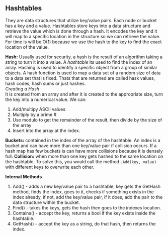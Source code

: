 ## Hashtables

They are data structures that utilize key/value pairs. Each node or bucket has a key and a value. Hashtables store keys into a data structure and retrieve the value which is done through a hash. It encodes the key and it will map to a specific location in the structure so we can retrieve the value. For time is will be O(1) because we use the hash to the key to find the exact location of the value.  

**Hash:** Usually used for security, a hash is the result of an algorithm taking a string to turn it into a value. A *hashtable* its used to find the index of an array. Hashing is used to identify a specific object from a group of similar objects. A hash function is used to map a data set of a random size of data to a data set that is fixed. Thats that are returned are called hask values, hash codes, hash sums or just hashes.  
*Creating a Hash*  
It is created from an array and after it is created to the appropriate size, turn the key into a numerical value. We can:  
1. Add/multipy ASCII values
2. Multiply by a prime #
3. Use modulo to get the remainder of the result, then divide by the size of the array
4. Insert into the array at the index.   

**Buckets:** contained in the index of the array of the hashtable. An index is a bucket and can have more than one key/value pair if collision occurs.  If a hash map has few buckets is can have more collisions because it is densely full.
**Collision:** when more than one key gets hashed to the same location on the hashtable.  To solve this, you would call the method `.Add(key, value)` with different keys to overwrite each other. 

**Internal Methods**  
1. Add() - adds a new key/value pair to a hashtable, key gets the GetHash method, finds the index, goes to it, checks if something exists in the index already, if not, add the key/value pair, if it does, add the pair to the data structure within the bucket. 
2. Find() - takes the keys, gets the hash then goes to the indexes location. 
3. Contains() - accept the key, returns a bool if the key exists inside the hashtable. 
4. GetHash() - accept the key as a string, do that hash, then returns the index.






